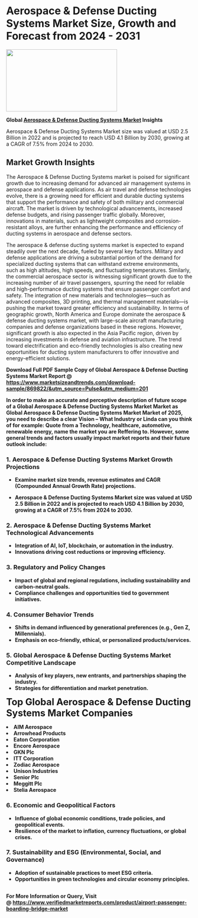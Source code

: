<H1>Aerospace & Defense Ducting Systems Market Size, Growth and Forecast from 2024 - 2031</H1><img class="aligncenter size-medium wp-image-584254" src="https://thirdeyenews.in/wp-content/uploads/2024/09/Global-Market-Research-300x168.jpeg" alt="" width="300" height="168" /><p><strong>Global&nbsp;<a href="https://www.marketsizeandtrends.com/download-sample/869822/&amp;utm_source=Pulse&amp;utm_medium=201">Aerospace & Defense Ducting Systems Market</a> Insights</strong></p><p>Aerospace & Defense Ducting Systems Market size was valued at USD 2.5 Billion in 2022 and is projected to reach USD 4.1 Billion by 2030, growing at a CAGR of 7.5% from 2024 to 2030.</p><p><h2>Market Growth Insights</h2> <p>The Aerospace & Defense Ducting Systems market is poised for significant growth due to increasing demand for advanced air management systems in aerospace and defense applications. As air travel and defense technologies evolve, there is a growing need for efficient and durable ducting systems that support the performance and safety of both military and commercial aircraft. The market is driven by technological advancements, increased defense budgets, and rising passenger traffic globally. Moreover, innovations in materials, such as lightweight composites and corrosion-resistant alloys, are further enhancing the performance and efficiency of ducting systems in aerospace and defense sectors.</p> <p><strong></strong></p> <p>The aerospace & defense ducting systems market is expected to expand steadily over the next decade, fueled by several key factors. Military and defense applications are driving a substantial portion of the demand for specialized ducting systems that can withstand extreme environments, such as high altitudes, high speeds, and fluctuating temperatures. Similarly, the commercial aerospace sector is witnessing significant growth due to the increasing number of air travel passengers, spurring the need for reliable and high-performance ducting systems that ensure passenger comfort and safety. The integration of new materials and technologies—such as advanced composites, 3D printing, and thermal management materials—is pushing the market toward greater efficiency and sustainability. In terms of geographic growth, North America and Europe dominate the aerospace & defense ducting systems market, with large-scale aircraft manufacturing companies and defense organizations based in these regions. However, significant growth is also expected in the Asia Pacific region, driven by increasing investments in defense and aviation infrastructure. The trend toward electrification and eco-friendly technologies is also creating new opportunities for ducting system manufacturers to offer innovative and energy-efficient solutions. <p><strong></p><p><span class=""><strong>Download Full PDF Sample Copy of Global Aerospace & Defense Ducting Systems Market Report</strong> @ <a href="https://www.marketsizeandtrends.com/download-sample/869822/&amp;utm_source=Pulse&amp;utm_medium=201" target="_blank">https://www.marketsizeandtrends.com/download-sample/869822/&amp;utm_source=Pulse&amp;utm_medium=201</a></span></p><p>In order to make an accurate and perceptive description of future scope of a Global&nbsp;Aerospace & Defense Ducting Systems Market Market as Global&nbsp;Aerospace & Defense Ducting Systems Market Market of 2025, you need to describe a clear Vision &ndash; What Industry or Linda can you think of for example: Quote from a Technology, healthcare, automotive, renewable energy, name the market you are Reffering to. However, some general trends and factors usually impact market reports and their future outlook include:</p><h3>1.&nbsp;<strong>Aerospace & Defense Ducting Systems Market Growth Projections</strong></h3><ul><li>Examine market size trends, revenue estimates and CAGR (Compounded Annual Growth Rate) projections.</li><li><p>Aerospace & Defense Ducting Systems Market size was valued at USD 2.5 Billion in 2022 and is projected to reach USD 4.1 Billion by 2030, growing at a CAGR of 7.5% from 2024 to 2030.</p></li></ul><h3>2.&nbsp;<strong>Aerospace & Defense Ducting Systems Market Technological Advancements</strong></h3><ul><li>Integration of AI, IoT, blockchain, or automation in the industry.</li><li>Innovations driving cost reductions or improving efficiency.</li></ul><h3>3.&nbsp;<strong>Regulatory and Policy Changes</strong></h3><ul><li>Impact of global and regional regulations, including sustainability and carbon-neutral goals.</li><li>Compliance challenges and opportunities tied to government initiatives.</li></ul><h3>4.&nbsp;<strong>Consumer Behavior Trends</strong></h3><ul><li>Shifts in demand influenced by generational preferences (e.g., Gen Z, Millennials).</li><li>Emphasis on eco-friendly, ethical, or personalized products/services.</li></ul><h3>5.&nbsp;<strong>Global Aerospace & Defense Ducting Systems Market Competitive Landscape</strong></h3><ul><li>Analysis of key players, new entrants, and partnerships shaping the industry.</li><li>Strategies for differentiation and market penetration.</li></ul><p data-pm-slice="1 1 []"><span style="color: inherit; font-family: inherit; font-size: 25px;">Top Global Aerospace & Defense Ducting Systems Market Companies</span></p><div class="" data-test-id=""><p><li>AIM Aerospace</li><li> Arrowhead Products</li><li> Eaton Corporation</li><li> Encore Aerospace</li><li> GKN Plc</li><li> ITT Corporation</li><li> Zodiac Aerospace</li><li> Unison Industries</li><li> Senior Plc</li><li> Meggitt Plc</li><li> Stelia Aerospace</li></p></div><h3>6.&nbsp;<strong>Economic and Geopolitical Factors</strong></h3><ul><li>Influence of global economic conditions, trade policies, and geopolitical events.</li><li>Resilience of the market to inflation, currency fluctuations, or global crises.</li></ul><h3>7.&nbsp;<strong>Sustainability and ESG (Environmental, Social, and Governance)</strong></h3><ul><li>Adoption of sustainable practices to meet ESG criteria.</li><li>Opportunities in green technologies and circular economy principles.</li></ul><h2><strong style="font-size: 14px;">For More Information or Query, Visit @&nbsp;</strong><a style="background-color: #ffffff; font-size: 14px;" href="https://www.marketsizeandtrends.com/report/aerospace-defense-ducting-systems-market/" target="_blank">https://www.verifiedmarketreports.com/product/airport-passenger-boarding-bridge-market</a></h2>